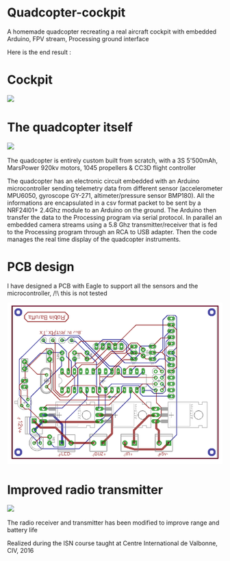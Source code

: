 # Quadcopter-cockpit

A homemade quadcopter recreating a real aircraft cockpit with embedded Arduino, FPV stream, Processing ground interface

Here is the end result : 


# Cockpit

![](https://raw.githubusercontent.com/RobinBaruffa/Quadcopter-cockpit/master/ezgif-5-6fd5f79d7679.gif)



# The quadcopter itself

![](https://raw.githubusercontent.com/RobinBaruffa/Quadcopter-cockpit/master/P1080888.JPG)

The quadcopter is entirely custom built from scratch, with a 3S 5'500mAh, MarsPower 920kv motors, 1045 propellers & CC3D flight controller

The quadcopter has an electronic circuit embedded with an Arduino microcontroller sending telemetry data from different sensor (accelerometer MPU6050, gyroscope GY-271, altimeter/pressure sensor BMP180). All the informations are encapsulated in a csv format packet to be sent by a NRF24l01+ 2.4Ghz module to an Arduino on the ground.
The Arduino then transfer the data to the Processing program via serial protocol. In parallel an embedded camera streams using a 5.8 Ghz transmitter/receiver that is fed to the Processing program through an RCA to USB adapter.
Then the code manages the real time display of the quadcopter instruments.

# PCB design

I have designed a PCB with Eagle to support all the sensors and the microcontroller, /!\ this is not tested 

![](https://raw.githubusercontent.com/RobinBaruffa/Quadcopter-cockpit/master/Capture-4.png)

# Improved radio transmitter

![](https://raw.githubusercontent.com/RobinBaruffa/Quadcopter-cockpit/master/IMG_20160310_191556.jpg)

The radio receiver and transmitter has been modified to improve range and battery life



Realized during the ISN course taught at Centre International de Valbonne, CIV, 2016
